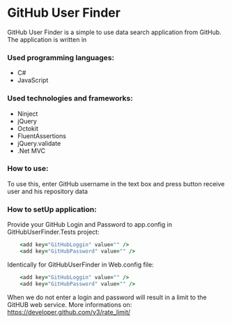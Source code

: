 # GitHub User Finder
GitHub User Finder is a simple to use data search application from GitHub. The application is written in 

### Used programming languages:
- C#
- JavaScript

### Used technologies and frameworks:
- Ninject
- jQuery
- Octokit
- FluentAssertions
- jQuery.validate
- .Net MVC

### How to use:
To use this, enter GitHub username in the text box and press button receive user and his repository data

### How to setUp application:
Provide your GitHub Login and Password to app.config in GitHubUserFinder.Tests project:
```ruby
    <add key="GitHubLoggin" value="" />
    <add key="GitHubPassword" value="" />
```

Identically for GitHubUserFinder in Web.config file:
```ruby
    <add key="GitHubLoggin" value="" />
    <add key="GitHubPassword" value="" />
```

When we do not enter a login and password will result in a limit to the GitHUB web service.
More informations on: https://developer.github.com/v3/rate_limit/
